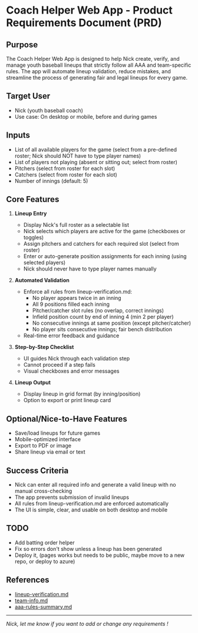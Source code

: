 # Coach Helper Web App - Product Requirements Document (PRD)

## Purpose
The Coach Helper Web App is designed to help Nick create, verify, and manage youth baseball lineups that strictly follow all AAA and team-specific rules. The app will automate lineup validation, reduce mistakes, and streamline the process of generating fair and legal lineups for every game.

## Target User
- Nick (youth baseball coach)
- Use case: On desktop or mobile, before and during games

## Inputs
- List of all available players for the game (select from a pre-defined roster; Nick should NOT have to type player names)
- List of players not playing (absent or sitting out; select from roster)
- Pitchers (select from roster for each slot)
- Catchers (select from roster for each slot)
- Number of innings (default: 5)

## Core Features
1. **Lineup Entry**
   - Display Nick's full roster as a selectable list
   - Nick selects which players are active for the game (checkboxes or toggles)
   - Assign pitchers and catchers for each required slot (select from roster)
   - Enter or auto-generate position assignments for each inning (using selected players)
   - Nick should never have to type player names manually

2. **Automated Validation**
   - Enforce all rules from lineup-verification.md:
     - No player appears twice in an inning
     - All 9 positions filled each inning
     - Pitcher/catcher slot rules (no overlap, correct innings)
     - Infield position count by end of inning 4 (min 2 per player)
     - No consecutive innings at same position (except pitcher/catcher)
     - No player sits consecutive innings; fair bench distribution
   - Real-time error feedback and guidance

3. **Step-by-Step Checklist**
   - UI guides Nick through each validation step
   - Cannot proceed if a step fails
   - Visual checkboxes and error messages

4. **Lineup Output**
   - Display lineup in grid format (by inning/position)
   - Option to export or print lineup card

## Optional/Nice-to-Have Features
- Save/load lineups for future games
- Mobile-optimized interface
- Export to PDF or image
- Share lineup via email or text

## Success Criteria
- Nick can enter all required info and generate a valid lineup with no manual cross-checking
- The app prevents submission of invalid lineups
- All rules from lineup-verification.md are enforced automatically
- The UI is simple, clear, and usable on both desktop and mobile

## TODO
- Add batting order helper
- Fix so errors don't show unless a lineup has been generated
- Deploy it, (pages works but needs to be public, maybe move to a new repo, or deploy to azure)

## References
- [lineup-verification.md](./lineup-verification.md)
- [team-info.md](./team-info.md)
- [aaa-rules-summary.md](./aaa-rules-summary.md)

---
_Nick, let me know if you want to add or change any requirements !_
